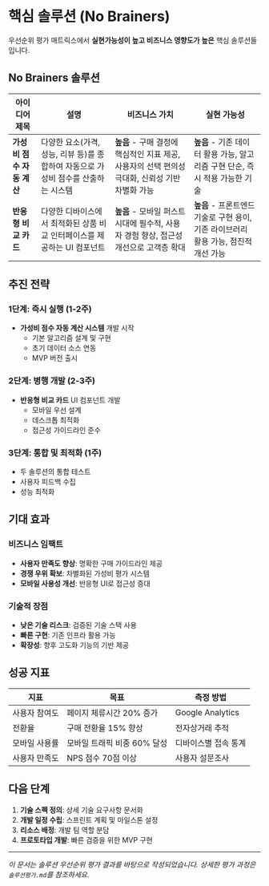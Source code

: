# 핵심 솔루션 (No Brainers)

우선순위 평가 매트릭스에서 **실현가능성이 높고 비즈니스 영향도가 높은** 핵심 솔루션들입니다.

## No Brainers 솔루션

| 아이디어 제목 | 설명 | 비즈니스 가치 | 실현 가능성 |
|---------------|------|---------------|-------------|
| **가성비 점수 자동 계산** | 다양한 요소(가격, 성능, 리뷰 등)를 종합하여 자동으로 가성비 점수를 산출하는 시스템 | **높음** - 구매 결정에 핵심적인 지표 제공, 사용자의 선택 편의성 극대화, 신뢰성 기반 차별화 가능 | **높음** - 기존 데이터 활용 가능, 알고리즘 구현 단순, 즉시 적용 가능한 기술 |
| **반응형 비교 카드** | 다양한 디바이스에서 최적화된 상품 비교 인터페이스를 제공하는 UI 컴포넌트 | **높음** - 모바일 퍼스트 시대에 필수적, 사용자 경험 향상, 접근성 개선으로 고객층 확대 | **높음** - 프론트엔드 기술로 구현 용이, 기존 라이브러리 활용 가능, 점진적 개선 가능 |

## 추진 전략

### 1단계: 즉시 실행 (1-2주)
- **가성비 점수 자동 계산 시스템** 개발 시작
  - 기본 알고리즘 설계 및 구현
  - 초기 데이터 소스 연동
  - MVP 버전 출시

### 2단계: 병행 개발 (2-3주)
- **반응형 비교 카드** UI 컴포넌트 개발
  - 모바일 우선 설계
  - 데스크톱 최적화
  - 접근성 가이드라인 준수

### 3단계: 통합 및 최적화 (1주)
- 두 솔루션의 통합 테스트
- 사용자 피드백 수집
- 성능 최적화

## 기대 효과

### 비즈니스 임팩트
- **사용자 만족도 향상**: 명확한 구매 가이드라인 제공
- **경쟁 우위 확보**: 차별화된 가성비 평가 시스템
- **모바일 사용성 개선**: 반응형 UI로 접근성 증대

### 기술적 장점
- **낮은 기술 리스크**: 검증된 기술 스택 사용
- **빠른 구현**: 기존 인프라 활용 가능
- **확장성**: 향후 고도화 기능의 기반 제공

## 성공 지표

| 지표 | 목표 | 측정 방법 |
|------|------|----------|
| 사용자 참여도 | 페이지 체류시간 20% 증가 | Google Analytics |
| 전환율 | 구매 전환율 15% 향상 | 전자상거래 추적 |
| 모바일 사용률 | 모바일 트래픽 비중 60% 달성 | 디바이스별 접속 통계 |
| 사용자 만족도 | NPS 점수 70점 이상 | 사용자 설문조사 |

## 다음 단계

1. **기술 스펙 정의**: 상세 기술 요구사항 문서화
2. **개발 일정 수립**: 스프린트 계획 및 마일스톤 설정
3. **리소스 배정**: 개발 팀 역할 분담
4. **프로토타입 개발**: 빠른 검증을 위한 MVP 구현

---

*이 문서는 솔루션 우선순위 평가 결과를 바탕으로 작성되었습니다. 상세한 평가 과정은 `솔루션평가.md`를 참조하세요.*